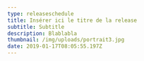 ```yaml
---
type: releaseschedule
title: Insérer ici le titre de la release
subtitle: Subtitle
description: Blablabla
thumbnail: /img/uploads/portrait3.jpg
date: 2019-01-17T08:05:55.197Z
---
```

